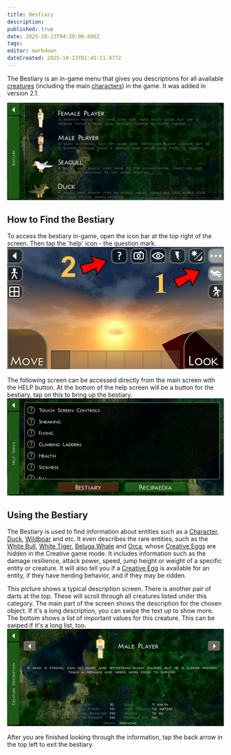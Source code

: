 ```yaml
---
title: Bestiary
description: 
published: true
date: 2025-10-23T04:39:00.096Z
tags: 
editor: markdown
dateCreated: 2025-10-13T01:45:11.977Z
---
```


The Bestiary is an in-game menu that gives you descriptions for all available [creatures](Creatures) (including the main [characters](Character)) in the game. It was added in version 2.1.

![screenshot_20251022-232857.png](/media/bestiary/bestiary/screenshot_20251022-232857.png)


## How to Find the Bestiary

To access the bestiary in-game, open the icon bar at the top right of the screen. Then tap the 'help' icon - the question mark.
![help.webp](/media/bestiary/bestiary/help.webp)

The following screen can be accessed directly from the main screen with the HELP button. At the bottom of the help screen will be a button for the bestiary, tap on this to bring up the bestiary.
![screenshot_20251022-233035.png](/media/bestiary/bestiary/screenshot_20251022-233035.png)

## Using the Bestiary

The Bestiary is used to find information about entities such as a [Character](Character "wikilink"), [Duck](Duck "wikilink"), [Wildboar](Wildboar "wikilink") and etc. It even describes the rare entities, such as the [White Bull](White_Bull "wikilink"), [White Tiger](White_Tiger "wikilink"), [Beluga Whale](Beluga_Whale "wikilink") and [Orca](Orca "wikilink"), whose [Creative Eggs](Creative_Eggs "wikilink") are hidden in the Creative game mode. It includes information such as the damage resilience, attack power, speed, jump height or weight of a specific entity or creature. It will also tell you if a [Creative Egg](Creative_Eggs "wikilink") is available for an entity, if they have herding behavior, and if they may be ridden.

This picture shows a typical description screen. There is another pair of darts at the top. These will scroll through all creatures listed under this category. The main part of the screen shows the description for the chosen object. If it's a long description, you can swipe the text up to show more. The bottom shows a list of important values for this creature. This can be swiped if it's a long list, too.
![screenshot_20251022-233640.png](/media/bestiary/bestiary/screenshot_20251022-233640.png)

After you are finished looking through the information, tap the back arrow in the top left to exit the bestiary.
